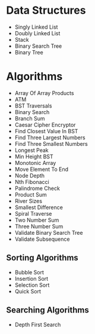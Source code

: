# Data Structures
- Singly Linked List
- Doubly Linked List
- Stack
- Binary Search Tree
- Binary Tree

# Algorithms
- Array Of Array Products
- ATM
- BST Traversals
- Binary Search
- Branch Sum
- Caesar Cipher Encryptor
- Find Closest Value In BST
- Find Three Largest Numbers
- Find Three Smallest Numbers
- Longest Peak
- Min Height BST
- Monotonic Array
- Move Element To End
- Node Depth
- Nth Fibonacci 
- Palindrome Check
- Product Sum
- River Sizes
- Smallest Difference
- Spiral Traverse
- Two Number Sum
- Three Number Sum
- Validate Binary Search Tree
- Validate Subsequence

## Sorting Algorithms
- Bubble Sort
- Insertion Sort
- Selection Sort
- Quick Sort

## Searching Algorithms
- Depth First Search
